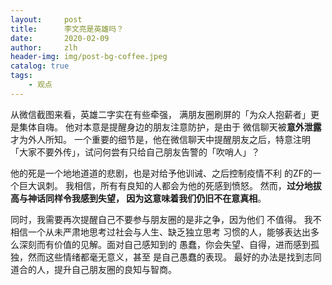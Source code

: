 ```yaml
---
layout:     post
title:      李文亮是英雄吗？
date:       2020-02-09
author:     zlh
header-img: img/post-bg-coffee.jpeg
catalog: true
tags:
    - 观点
---
```



从微信截图来看，英雄二字实在有些牵强，
满朋友圈刷屏的「为众人抱薪者」更是集体自嗨。
他对本意是提醒身边的朋友注意防护，是由于
微信聊天被**意外泄露**才为外人所知。
一个重要的细节是，他在微信聊天中提醒朋友之后，特意注明
「大家不要外传」，试问何尝有只给自己朋友告警的「吹哨人」？

他的死是一个地地道道的悲剧，也是对给予他训诫、之后控制疫情不利
的ZF的一个巨大讽刺。
我相信，所有有良知的人都会为他的死感到愤怒。
然而，**过分地拔高与神话同样令我感到失望，
因为这意味着我们仍旧不在意真相**。

同时，我需要再次提醒自己不要参与朋友圈的是非之争，因为他们
不值得。 我不相信一个从未严肃地思考过社会与人生、缺乏独立思考
习惯的人，能够表达出多么深刻而有价值的见解。面对自己感知到的
愚蠢，你会失望、自得，进而感到孤独，然而这些情绪都毫无意义，甚至
是自己愚蠢的表现。
最好的办法是找到志同道合的人，提升自己朋友圈的良知与智商。

